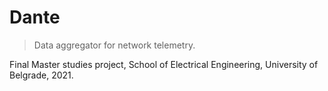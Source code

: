 # Dante
> Data aggregator for network telemetry.

Final Master studies project, School of Electrical Engineering, University of Belgrade, 2021.
